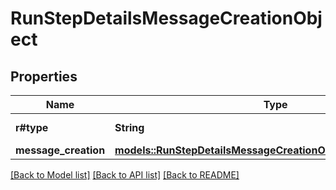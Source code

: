 # RunStepDetailsMessageCreationObject

## Properties

Name | Type | Description | Notes
------------ | ------------- | ------------- | -------------
**r#type** | **String** | Always `message_creation`. | 
**message_creation** | [**models::RunStepDetailsMessageCreationObjectMessageCreation**](RunStepDetailsMessageCreationObject_message_creation.md) |  | 

[[Back to Model list]](../README.md#documentation-for-models) [[Back to API list]](../README.md#documentation-for-api-endpoints) [[Back to README]](../README.md)


